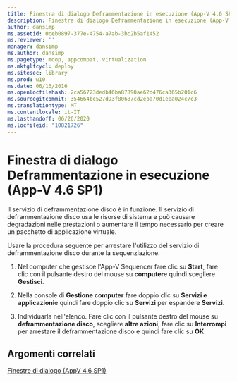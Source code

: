 ```yaml
---
title: Finestra di dialogo Deframmentazione in esecuzione (App-V 4.6 SP1)
description: Finestra di dialogo Deframmentazione in esecuzione (App-V 4.6 SP1)
author: dansimp
ms.assetid: 0ceb0897-377e-4754-a7ab-3bc2b5af1452
ms.reviewer: ''
manager: dansimp
ms.author: dansimp
ms.pagetype: mdop, appcompat, virtualization
ms.mktglfcycl: deploy
ms.sitesec: library
ms.prod: w10
ms.date: 06/16/2016
ms.openlocfilehash: 2ca56723dedb46ba87890ae62d476ca365b201c6
ms.sourcegitcommit: 354664bc527d93f80687cd2eba70d1eea024c7c3
ms.translationtype: MT
ms.contentlocale: it-IT
ms.lasthandoff: 06/26/2020
ms.locfileid: "10821726"
---
```

# Finestra di dialogo Deframmentazione in esecuzione (App-V 4.6 SP1)


Il servizio di deframmentazione disco è in funzione. Il servizio di deframmentazione disco usa le risorse di sistema e può causare degradazioni nelle prestazioni o aumentare il tempo necessario per creare un pacchetto di applicazione virtuale.

Usare la procedura seguente per arrestare l'utilizzo del servizio di deframmentazione disco durante la sequenziazione.

1.  Nel computer che gestisce l'App-V Sequencer fare clic su **Start**, fare clic con il pulsante destro del mouse su **computer**e quindi scegliere **Gestisci**.

2.  Nella console di **Gestione computer** fare doppio clic su **Servizi e applicazioni**e quindi fare doppio clic su **Servizi** per espandere **Servizi**.

3.  Individuarla nell'elenco. Fare clic con il pulsante destro del mouse su **deframmentazione disco**, scegliere **altre azioni**, fare clic su **Interrompi** per arrestare il deframmentazione disco e quindi fare clic su **OK**.

## Argomenti correlati


[Finestre di dialogo (AppV 4.6 SP1)](dialog-boxes--appv-46-sp1-.md)

 

 





